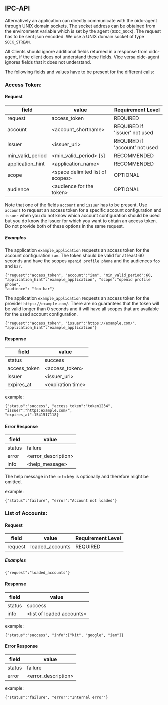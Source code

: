 ## IPC-API

Alternatively an application can directly communicate with the oidc-agent through UNIX domain sockets. The socket
address can be obtained from the environment variable which is set by the agent (`OIDC_SOCK`). The request has to be
sent json encoded. We use a UNIX domain socket of type `SOCK_STREAM`.

All Clients should ignore additional fields returned in a response from oidc-agent, if the client does not understand
these fields. Vice versa oidc-agent ignores fields that it does not understand.

The following fields and values have to be present for the different calls:

### Access Token:

#### Request

| field            | value                                  | Requirement Level |
|------------------|----------------------------------------|-------------------|
| request          | access_token                           | REQUIRED          |
| account          | &lt;account_shortname&gt;              | REQUIRED if 'issuer' not used |
| issuer           | &lt;issuer_url&gt;                     | REQUIRED if 'account' not used |
| min_valid_period | &lt;min_valid_period&gt; [s]           | RECOMMENDED       |
| application_hint | &lt;application_name&gt;               | RECOMMENDED       |
| scope            | &lt;space delimited list of scopes&gt; | OPTIONAL          |
| audience         | &lt;audience for the token&gt;         | OPTIONAL          |

Note that one of the fields `account` and  `issuer` has to be present. Use `account` to request an access token for a
specific account configuration and `issuer` when you do not know which account configuration should be used but you do
know the issuer for which you want to obtain an access token. Do not provide both of these options in the same request.

##### Examples

The application `example_application` requests an access token for the account configuration `iam`. The token should be
valid for at least 60 seconds and have the scopes `openid profile phone` and the audiences `foo` and `bar`.

```
{"request":"access_token", "account":"iam", "min_valid_period":60,
"application_hint":"example_application", "scope":"openid profile phone",
"audience": "foo bar"}
```

The application `example_application` requests an access token for the provider `https://example.com/`. There are no
guarantees that the token will be valid longer than 0 seconds and it will have all scopes that are available for the
used account configuration.

```
{"request":"access_token", "issuer":"https://example.com/", "application_hint":"example_application"}
```

#### Response

| field        | value          |
|--------------|----------------|
| status       | success        |
| access_token | &lt;access_token&gt; |
| issuer       | &lt;issuer_url&gt; |
| expires_at   | &lt;expiration time&gt; |

example:

```
{"status":"success", "access_token":"token1234", "issuer":"https:example.com/",
"expires_at":1541517118}
```

#### Error Response

| field  | value               |
|--------|---------------------|
| status | failure             |
| error  | &lt;error_description&gt; |
| info  | &lt;help_message&gt; |

The help message in the `info` key is optionally and therefore might be omitted.

example:

```
{"status":"failure", "error":"Account not loaded"}
```

### List of Accounts:

#### Request

| field            | value                                  | Requirement Level |
|------------------|----------------------------------------|-------------------|
| request          | loaded_accounts                        | REQUIRED          |

##### Examples

```
{"request":"loaded_accounts"}
```

#### Response

| field        | value          |
|--------------|----------------|
| status       | success        |
| info         | &lt;list of loaded accounts&gt; |

example:

```
{"status":"success", "info":["kit", "google", "iam"]}
```

#### Error Response

| field  | value               |
|--------|---------------------|
| status | failure             |
| error  | &lt;error_description&gt; |

example:

```
{"status":"failure", "error":"Internal error"}
```
